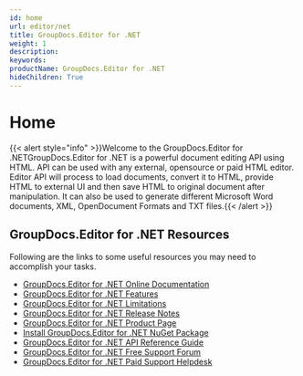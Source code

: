 ```yaml
---
id: home
url: editor/net
title: GroupDocs.Editor for .NET
weight: 1
description: 
keywords: 
productName: GroupDocs.Editor for .NET
hideChildren: True
---
```

#  Home 

{{< alert style="info" >}}Welcome to the GroupDocs.Editor for .NETGroupDocs.Editor for .NET is a powerful document editing API using HTML. API can be used with any external, opensource or paid HTML editor. Editor API will process to load documents, convert it to HTML, provide HTML to external UI and then save HTML to original document after manipulation. It can also be used to generate different Microsoft Word documents, XML, OpenDocument Formats and TXT files.{{< /alert >}}

## GroupDocs.Editor for .NET Resources

Following are the links to some useful resources you may need to accomplish your tasks.

*   [GroupDocs.Editor for .NET Online Documentation](https://docs.groupdocs.com/display/editornet/)
*   [GroupDocs.Editor for .NET Features](https://docs.groupdocs.com/display/editornet/Features+Overview)
*   [GroupDocs.Editor for .NET Limitations](https://docs.groupdocs.com/display/editornet/Evaluation+Limitations+and+Licensing+of+GroupDocs.Editor)
*   [GroupDocs.Editor for .NET Release Notes](https://docs.groupdocs.com/display/editornet/Release+Notes)
*   [GroupDocs.Editor for .NET Product Page](https://products.groupdocs.com/editor/net)
*   [Install GroupDocs.Editor for .NET NuGet Package](https://www.nuget.org/packages/GroupDocs.Editor/)
*   [GroupDocs.Editor for .NET API Reference Guide](https://apireference.groupdocs.com/net/editor)
*   [GroupDocs.Editor for .NET Free Support Forum](https://forum.groupdocs.com/c/editor)
*   [GroupDocs.Editor for .NET Paid Support Helpdesk](https://helpdesk.groupdocs.com/)
